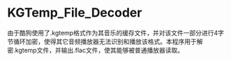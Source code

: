 # KGTemp_File_Decoder
由于酷狗使用了.kgtemp格式作为其音乐的缓存文件，并对该文件一部分进行4字节循环加密，使得其它音频播放器无法识别和播放该格式。本程序用于解密.kgtemp文件，并输出.flac文件，使其能够被普通播放器读取。
